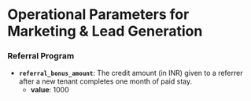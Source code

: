 # Operational Parameters for Marketing & Lead Generation

### Referral Program

*   **`referral_bonus_amount`**: The credit amount (in INR) given to a referrer after a new tenant completes one month of paid stay.
    *   **value**: 1000

